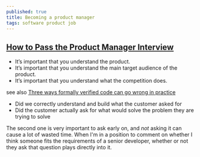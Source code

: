 ```yaml
---
published: true
title: Becoming a product manager
tags: software product job
---
```

## [How to Pass the Product Manager Interview](https://medium.com/@samuel.james.weaver/how-to-pass-the-product-manager-interview-cf27ee936cb3)
- It’s important that you understand the product.
- It’s important that you understand the main target audience of the product.
- It’s important that you understand what the competition does.

see also
[Three ways formally verified code can go wrong in practice ](https://news.ycombinator.com/item?id=45555727)
- Did we correctly understand and build what the customer asked for
- Did the customer actually ask for what would solve the problem they are trying to solve

The second one is very important to ask early on, and _not_ asking it can cause a lot of wasted time. When I'm in a position to comment on whether I think someone fits the requirements of a senior developer, whether or not they ask that question plays directly into it.